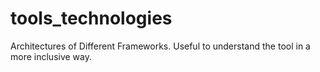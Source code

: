 # tools_technologies


Architectures of Different Frameworks. Useful to understand the tool in a more inclusive way.
